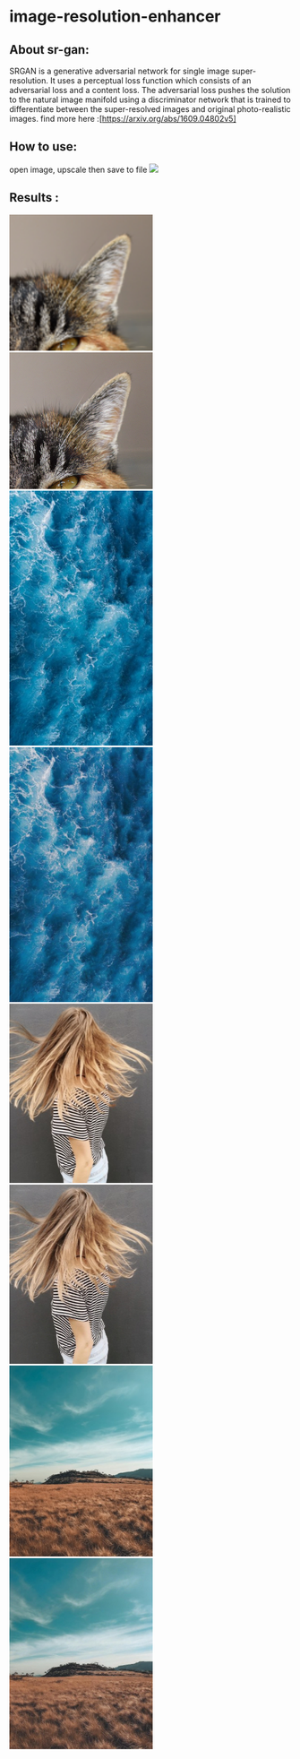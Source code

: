 # image-resolution-enhancer

## About sr-gan:
SRGAN is a generative adversarial network for single image super-resolution. It uses a perceptual loss function which consists of an adversarial loss and a content loss. The adversarial loss pushes the solution to the natural image manifold using a discriminator network that is trained to differentiate between the super-resolved images and original photo-realistic images. find more here :[https://arxiv.org/abs/1609.04802v5]

## How to use:
open image, upscale then save to file
![](showcase.gif)

## Results :

<img src="./demo/image1.png" width="256"> <img src="./demo/image1up.png" width="256">
<img src="./demo/image2.jpg" width="256"> <img src="./demo/image2up.jpg" width="256">
<img src="./demo/image3.jpg" width="256"> <img src="./demo/image3up.jpg" width="256">
<img src="./demo/image4.jpg" width="256"> <img src="./demo/image4up.jpg" width="256">